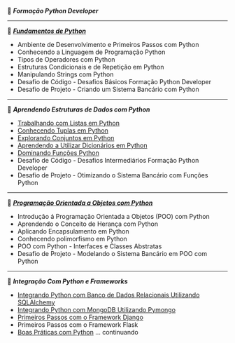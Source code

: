 
🐍 ***Formação Python Developer***

----

📃 [***Fundamentos de Python***](https://academiapme-my.sharepoint.com/personal/kawan_dio_me/_layouts/15/onedrive.aspx?ga=1&id=%2Fpersonal%2Fkawan%5Fdio%5Fme%2FDocuments%2FSlides%20dos%20Cursos%2FPython%20%2D%20M%C3%B3dulo%20I%20%2D%20Fundamentos)
- Ambiente de Desenvolvimento e Primeiros Passos com Python
- Conhecendo a Linguagem de Programação Python
- Tipos de Operadores com Python
- Estruturas Condicionais e de Repetição em Python
- Manipulando Strings com Python
- Desafio de Código - Desafios Básicos Formação Python Developer
- Desafio de Projeto - Criando um Sistema Bancário com Python

----

📃 ***Aprendendo Estruturas de Dados com Python***
- [Trabalhando com Listas em Python](https://academiapme-my.sharepoint.com/:p:/g/personal/nubia_dio_me/EVPXb3r8bPBEryfuvxp2uhABKXdIyWyufNXAjxQuOzabdQ?e=MDo5cY)
- [Conhecendo Tuplas em Python](https://academiapme-my.sharepoint.com/:p:/g/personal/nubia_dio_me/ER_pCeDKskRCvfnbSsQtZ7gBnX3Nk7I0_jotj52VPltL3Q?e=BOheig)
- [Explorando Conjuntos em Python](https://academiapme-my.sharepoint.com/:p:/g/personal/nubia_dio_me/EWxVjZ3N_-5OmGYkDrdEQkoB0NuroEV5wvMavMOA9-nI2Q?e=Nr7pE0)
- [Aprendendo a Utilizar Dicionários em Python](https://academiapme-my.sharepoint.com/:p:/g/personal/nubia_dio_me/EebIipXNLf9GsduivQenMpUBtoohPY2ITXh1HnkB0wa2dg?e=dOZp1h)
- [Dominando Funções Python](https://academiapme-my.sharepoint.com/:p:/g/personal/nubia_dio_me/EaMAaOx_Bq5JqkD9h-Ksh0kB6tFp8Uj38OIjOy-hALypeQ?e=DnarB4)
- Desafio de Código - Desafios Intermediários Formação Python Developer
- Desafio de Projeto - Otimizando o Sistema Bancário com Funções Python

----

📃 [***Programação Orientada a Objetos com Python***](https://github.com/digitalinnovationone/trilha-python-dio/tree/main/02%20-%20Programa%C3%A7%C3%A3o%20Orientada%20a%20Objetos)
- Introdução á Programação Orientada a Objetos (POO) com Python
- Aprendendo o Conceito de Herança com Python
- Aplicando Encapsulamento em Python
- Conhecendo polimorfismo em Python
- POO com Python - Interfaces e Classes Abstratas
- Desafio de Projeto - Modelando o Sistema Bancário em POO com Python

----

📃 ***Integração Com Python e Frameworks***
- [Integrando Python com Banco de Dados Relacionais Utilizando SQLAlchemy](https://academiapme-my.sharepoint.com/:p:/g/personal/mario_dio_me/EXWamdL-uUFNnU0yje-01H4BltWJxNGnXwntiu9EnSMszg?e=OQKxfe)
- [Integrando Python com MongoDB Utilizando Pymongo](https://academiapme-my.sharepoint.com/:p:/g/personal/renato_dio_me/EbheK5m2XxVIquxXdYVfizABgy0cIwiTjgb9UGybu_fEzw?e=GvGzQ5)
- [Primeiros Passos com o Framework Django](https://academiapme-my.sharepoint.com/:p:/g/personal/renato_dio_me/EdUJ-h0r2PVEgUeJ1mH-AskBc08BNFIlt_7P6Rx1A_swbw?e=97LqyS)
- Primeiros Passos com o Framework Flask
- [Boas Práticas com Python](https://academiapme-my.sharepoint.com/:p:/g/personal/renato_dio_me/EfkDZ072E_JDjEvMLb1x4xkBDV1UrwZPnQpPOy74zkT9XQ?e=pQe8VZ)
... continuando
